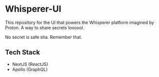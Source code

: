 # Whisperer-UI

This repository for the UI that powers the Whisperer platform imagined by Proton. A way to share secrets loooool.

No secret is safe sha. Remember that.

## Tech Stack

- NextJS (ReactJS)
- Apollo (GraphQL)
